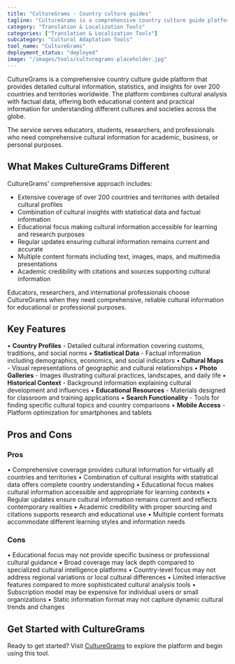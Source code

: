 ```yaml
---
title: "CultureGrams - Country culture guides"
tagline: "CultureGrams is a comprehensive country culture guide platform that provides detailed cultural information, statistics, and insights for over 200 countries and territories worldwide..."
category: "Translation & Localization Tools"
categories: ["Translation & Localization Tools"]
subcategory: "Cultural Adaptation Tools"
tool_name: "CultureGrams"
deployment_status: "deployed"
image: "/images/tools/culturegrams-placeholder.jpg"
---
```


CultureGrams is a comprehensive country culture guide platform that provides detailed cultural information, statistics, and insights for over 200 countries and territories worldwide. The platform combines cultural analysis with factual data, offering both educational content and practical information for understanding different cultures and societies across the globe.

The service serves educators, students, researchers, and professionals who need comprehensive cultural information for academic, business, or personal purposes.

## What Makes CultureGrams Different

CultureGrams' comprehensive approach includes:
- Extensive coverage of over 200 countries and territories with detailed cultural profiles
- Combination of cultural insights with statistical data and factual information
- Educational focus making cultural information accessible for learning and research purposes
- Regular updates ensuring cultural information remains current and accurate
- Multiple content formats including text, images, maps, and multimedia presentations
- Academic credibility with citations and sources supporting cultural information

Educators, researchers, and international professionals choose CultureGrams when they need comprehensive, reliable cultural information for educational or professional purposes.

## Key Features

• **Country Profiles** - Detailed cultural information covering customs, traditions, and social norms
• **Statistical Data** - Factual information including demographics, economics, and social indicators
• **Cultural Maps** - Visual representations of geographic and cultural relationships
• **Photo Galleries** - Images illustrating cultural practices, landscapes, and daily life
• **Historical Context** - Background information explaining cultural development and influences
• **Educational Resources** - Materials designed for classroom and training applications
• **Search Functionality** - Tools for finding specific cultural topics and country comparisons
• **Mobile Access** - Platform optimization for smartphones and tablets

## Pros and Cons

### Pros
• Comprehensive coverage provides cultural information for virtually all countries and territories
• Combination of cultural insights with statistical data offers complete country understanding
• Educational focus makes cultural information accessible and appropriate for learning contexts
• Regular updates ensure cultural information remains current and reflects contemporary realities
• Academic credibility with proper sourcing and citations supports research and educational use
• Multiple content formats accommodate different learning styles and information needs

### Cons
• Educational focus may not provide specific business or professional cultural guidance
• Broad coverage may lack depth compared to specialized cultural intelligence platforms
• Country-level focus may not address regional variations or local cultural differences
• Limited interactive features compared to more sophisticated cultural analysis tools
• Subscription model may be expensive for individual users or small organizations
• Static information format may not capture dynamic cultural trends and changes

## Get Started with CultureGrams

Ready to get started? Visit [CultureGrams](https://www.culturegrams.com/) to explore the platform and begin using this tool.